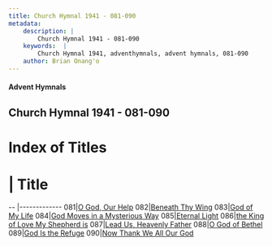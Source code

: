```yaml
---
title: Church Hymnal 1941 - 081-090
metadata:
    description: |
        Church Hymnal 1941 - 081-090
    keywords:  |
        Church Hymnal 1941, adventhymnals, advent hymnals, 081-090
    author: Brian Onang'o
---
```


#### Advent Hymnals
## Church Hymnal 1941 - 081-090

# Index of Titles
# | Title                        
-- |-------------
081|[O God, Our Help](/church-hymnal/CH/001-100/081-090/O-God,-Our-Help)
082|[Beneath Thy Wing](/church-hymnal/CH/001-100/081-090/Beneath-Thy-Wing)
083|[God of My Life](/church-hymnal/CH/001-100/081-090/God-of-My-Life)
084|[God Moves in a Mysterious Way](/church-hymnal/CH/001-100/081-090/God-Moves-in-a-Mysterious-Way)
085|[Eternal Light](/church-hymnal/CH/001-100/081-090/Eternal-Light)
086|[the King of Love My Shepherd is](/church-hymnal/CH/001-100/081-090/the-King-of-Love-My-Shepherd-is)
087|[Lead Us, Heavenly Father](/church-hymnal/CH/001-100/081-090/Lead-Us,-Heavenly-Father)
088|[O God of Bethel](/church-hymnal/CH/001-100/081-090/O-God-of-Bethel)
089|[God Is the Refuge](/church-hymnal/CH/001-100/081-090/God-Is-the-Refuge)
090|[Now Thank We All Our God](/church-hymnal/CH/001-100/081-090/Now-Thank-We-All-Our-God)
